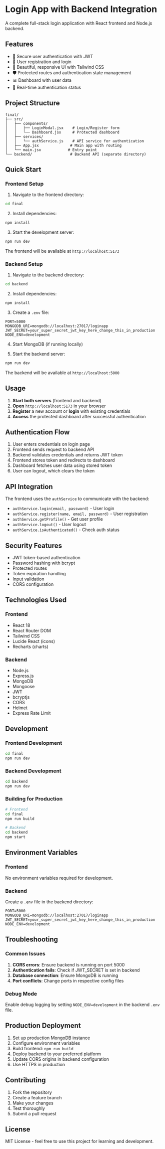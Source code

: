 # Login App with Backend Integration

A complete full-stack login application with React frontend and Node.js backend.

## Features

- 🔐 Secure user authentication with JWT
- 📝 User registration and login
- 🎨 Beautiful, responsive UI with Tailwind CSS
- 🛡️ Protected routes and authentication state management
- 📊 Dashboard with user data
- 🔄 Real-time authentication status

## Project Structure

```
final/
├── src/
│   ├── components/
│   │   ├── LoginModal.jsx    # Login/Register form
│   │   └── Dashboard.jsx     # Protected dashboard
│   ├── services/
│   │   └── authService.js    # API service for authentication
│   ├── App.jsx              # Main app with routing
│   └── main.jsx            # Entry point
└── backend/                 # Backend API (separate directory)
```

## Quick Start

### Frontend Setup

1. Navigate to the frontend directory:
```bash
cd final
```

2. Install dependencies:
```bash
npm install
```

3. Start the development server:
```bash
npm run dev
```

The frontend will be available at `http://localhost:5173`

### Backend Setup

1. Navigate to the backend directory:
```bash
cd backend
```

2. Install dependencies:
```bash
npm install
```

3. Create a `.env` file:
```env
PORT=5000
MONGODB_URI=mongodb://localhost:27017/loginapp
JWT_SECRET=your_super_secret_jwt_key_here_change_this_in_production
NODE_ENV=development
```

4. Start MongoDB (if running locally)

5. Start the backend server:
```bash
npm run dev
```

The backend will be available at `http://localhost:5000`

## Usage

1. **Start both servers** (frontend and backend)
2. **Open** `http://localhost:5173` in your browser
3. **Register** a new account or **login** with existing credentials
4. **Access** the protected dashboard after successful authentication

## Authentication Flow

1. User enters credentials on login page
2. Frontend sends request to backend API
3. Backend validates credentials and returns JWT token
4. Frontend stores token and redirects to dashboard
5. Dashboard fetches user data using stored token
6. User can logout, which clears the token

## API Integration

The frontend uses the `authService` to communicate with the backend:

- `authService.login(email, password)` - User login
- `authService.register(name, email, password)` - User registration
- `authService.getProfile()` - Get user profile
- `authService.logout()` - User logout
- `authService.isAuthenticated()` - Check auth status

## Security Features

- JWT token-based authentication
- Password hashing with bcrypt
- Protected routes
- Token expiration handling
- Input validation
- CORS configuration

## Technologies Used

### Frontend
- React 18
- React Router DOM
- Tailwind CSS
- Lucide React (icons)
- Recharts (charts)

### Backend
- Node.js
- Express.js
- MongoDB
- Mongoose
- JWT
- bcryptjs
- CORS
- Helmet
- Express Rate Limit

## Development

### Frontend Development
```bash
cd final
npm run dev
```

### Backend Development
```bash
cd backend
npm run dev
```

### Building for Production
```bash
# Frontend
cd final
npm run build

# Backend
cd backend
npm start
```

## Environment Variables

### Frontend
No environment variables required for development.

### Backend
Create a `.env` file in the backend directory:
```env
PORT=5000
MONGODB_URI=mongodb://localhost:27017/loginapp
JWT_SECRET=your_super_secret_jwt_key_here_change_this_in_production
NODE_ENV=development
```

## Troubleshooting

### Common Issues

1. **CORS errors**: Ensure backend is running on port 5000
2. **Authentication fails**: Check if JWT_SECRET is set in backend
3. **Database connection**: Ensure MongoDB is running
4. **Port conflicts**: Change ports in respective config files

### Debug Mode

Enable debug logging by setting `NODE_ENV=development` in the backend `.env` file.

## Production Deployment

1. Set up production MongoDB instance
2. Configure environment variables
3. Build frontend: `npm run build`
4. Deploy backend to your preferred platform
5. Update CORS origins in backend configuration
6. Use HTTPS in production

## Contributing

1. Fork the repository
2. Create a feature branch
3. Make your changes
4. Test thoroughly
5. Submit a pull request

## License

MIT License - feel free to use this project for learning and development.